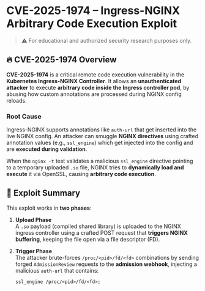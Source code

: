 # CVE-2025-1974 – Ingress-NGINX Arbitrary Code Execution Exploit

> ⚠️ For educational and authorized security research purposes only.

## 🔥 CVE-2025-1974 Overview

**CVE-2025-1974** is a critical remote code execution vulnerability in the **Kubernetes Ingress-NGINX Controller**. It allows an **unauthenticated attacker** to execute **arbitrary code inside the Ingress controller pod**, by abusing how custom annotations are processed during NGINX config reloads.

### Root Cause

Ingress-NGINX supports annotations like `auth-url` that get inserted into the live NGINX config. An attacker can smuggle **NGINX directives** using crafted annotation values (e.g., `ssl_engine`) which get injected into the config and are **executed during validation**.

When the `nginx -t` test validates a malicious `ssl_engine` directive pointing to a temporary uploaded `.so` file, NGINX tries to **dynamically load and execute** it via OpenSSL, causing **arbitrary code execution**.

## 🧠 Exploit Summary

This exploit works in **two phases**:

1. **Upload Phase**  
   A `.so` payload (compiled shared library) is uploaded to the NGINX ingress controller using a crafted POST request that **triggers NGINX buffering**, keeping the file open via a file descriptor (FD).

2. **Trigger Phase**  
   The attacker brute-forces `/proc/<pid>/fd/<fd>` combinations by sending forged `AdmissionReview` requests to the **admission webhook**, injecting a malicious `auth-url` that contains:
   ```nginx
   ssl_engine /proc/<pid>/fd/<fd>;
